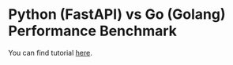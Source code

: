 # Python (FastAPI) vs Go (Golang) Performance Benchmark

You can find tutorial [here](https://youtu.be/CdkAMceuoBg).

